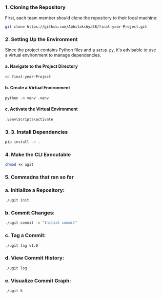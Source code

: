 ### 1. **Cloning the Repository**

First, each team member should clone the repository to their local machine:

```bash
git clone https://github.com/Abhilakshya58/final-year-Project.git
```

### 2. **Setting Up the Environment**

Since the project contains Python files and a `setup.py`, it's advisable to use a virtual environment to manage dependencies.

#### a. Navigate to the Project Directory

```bash
cd final-year-Project
```
#### b.  Create a Virtual Environment
```bash
python -m venv .venv
```

#### c.  Activate the Virtual Environment
```bash
.venv\Scripts\activate
```
### 3. **3. Install Dependencies**
```bash
pip install -e .
```

### 4. **Make the CLI Executable**
```bash
chmod +x ugit
```
### 5. **Commadns that ran so far**

 ### a. Initialize a Repository:
 ```bash
./ugit init
```

 ### b. Commit Changes:
 ```bash
./ugit commit -m "Initial commit"
```

 ### c. Tag a Commit:
 ```bash
./ugit tag v1.0
```

 ### d. View Commit History:
 ```bash
./ugit log
```

 ### e. Visualize Commit Graph:
 ```bash
./ugit k

```
